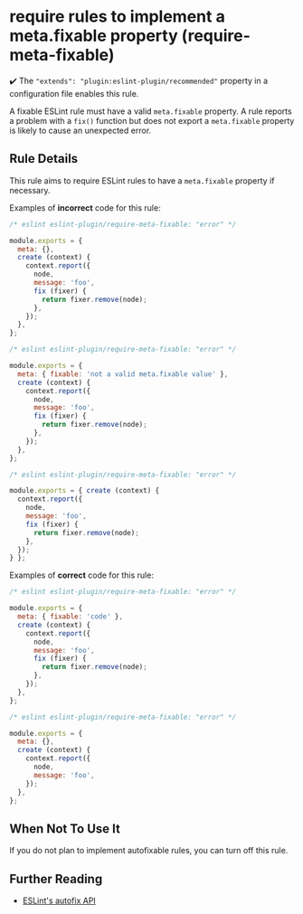 # require rules to implement a meta.fixable property (require-meta-fixable)

✔️ The `"extends": "plugin:eslint-plugin/recommended"` property in a configuration file enables this rule.

A fixable ESLint rule must have a valid `meta.fixable` property. A rule reports a problem with a `fix()` function but does not export a `meta.fixable` property is likely to cause an unexpected error.

## Rule Details

This rule aims to require ESLint rules to have a `meta.fixable` property if necessary.

Examples of **incorrect** code for this rule:

```js
/* eslint eslint-plugin/require-meta-fixable: "error" */

module.exports = {
  meta: {},
  create (context) {
    context.report({
      node,
      message: 'foo',
      fix (fixer) {
        return fixer.remove(node);
      },
    });
  },
};
```

```js
/* eslint eslint-plugin/require-meta-fixable: "error" */

module.exports = {
  meta: { fixable: 'not a valid meta.fixable value' },
  create (context) {
    context.report({
      node,
      message: 'foo',
      fix (fixer) {
        return fixer.remove(node);
      },
    });
  },
};
```

```js
/* eslint eslint-plugin/require-meta-fixable: "error" */

module.exports = { create (context) {
  context.report({
    node,
    message: 'foo',
    fix (fixer) {
      return fixer.remove(node);
    },
  });
} };
```

Examples of **correct** code for this rule:

```js
/* eslint eslint-plugin/require-meta-fixable: "error" */

module.exports = {
  meta: { fixable: 'code' },
  create (context) {
    context.report({
      node,
      message: 'foo',
      fix (fixer) {
        return fixer.remove(node);
      },
    });
  },
};
```

```js
/* eslint eslint-plugin/require-meta-fixable: "error" */

module.exports = {
  meta: {},
  create (context) {
    context.report({
      node,
      message: 'foo',
    });
  },
};
```

## When Not To Use It

If you do not plan to implement autofixable rules, you can turn off this rule.

## Further Reading

* [ESLint's autofix API](http://eslint.org/docs/developer-guide/working-with-rules#applying-fixes)

